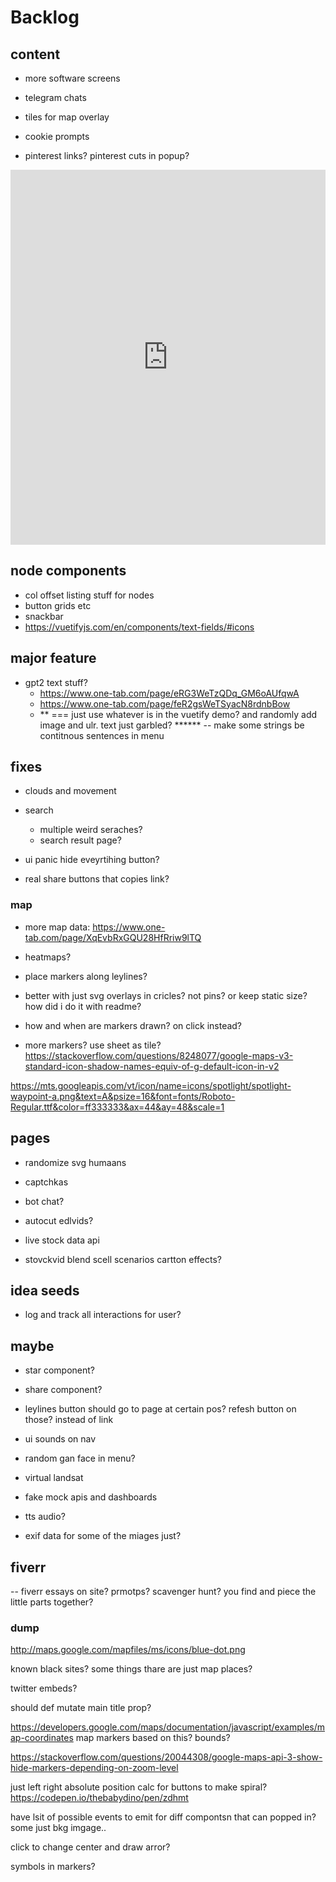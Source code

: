 # Backlog

## content

- more software screens
- telegram chats

- tiles for map overlay
- cookie prompts

- pinterest links? pinterest cuts in popup?

<iframe src="https://ourworldindata.org/grapher/annual-co2-emissions-per-country?tab=chart&facet=none&country=~OWID_WRL" loading="lazy" style="width: 100%; height: 600px; border: 0px none;"></iframe>

## node components

- col offset listing stuff for nodes
- button grids etc
- snackbar
- https://vuetifyjs.com/en/components/text-fields/#icons

## major feature

- gpt2 text stuff?
  - https://www.one-tab.com/page/eRG3WeTzQDq_GM6oAUfqwA
  - https://www.one-tab.com/page/feR2gsWeTSyacN8rdnbBow
  - ** === just use whatever is in the vuetify demo? and randomly add image and ulr. text just garbled? **\*\*\*\*
    -- make some strings be contitnous sentences in menu

## fixes

- clouds and movement

- search

  - multiple weird seraches?
  - search result page?

- ui panic hide eveyrtihing button?

- real share buttons that copies link?

### map

- more map data: https://www.one-tab.com/page/XqEvbRxGQU28HfRriw9lTQ

- heatmaps?
- place markers along leylines?
- better with just svg overlays in cricles? not pins? or keep static size? how did i do it with readme?

- how and when are markers drawn? on click instead?
- more markers? use sheet as tile? https://stackoverflow.com/questions/8248077/google-maps-v3-standard-icon-shadow-names-equiv-of-g-default-icon-in-v2

https://mts.googleapis.com/vt/icon/name=icons/spotlight/spotlight-waypoint-a.png&text=A&psize=16&font=fonts/Roboto-Regular.ttf&color=ff333333&ax=44&ay=48&scale=1

## pages

- randomize svg humaans
- captchkas
- bot chat?
- autocut edlvids?

- live stock data api
- stovckvid blend scell scenarios cartton effects?

## idea seeds

- log and track all interactions for user?

## maybe

- star component?
- share component?

- leylines button should go to page at certain pos? refesh button on those? instead of link

- ui sounds on nav

- random gan face in menu?

- virtual landsat

- fake mock apis and dashboards

- tts audio?

- exif data for some of the miages just?

## fiverr

-- fiverr essays on site? prmotps? scavenger hunt? you find and piece the little parts together?

### dump

http://maps.google.com/mapfiles/ms/icons/blue-dot.png

known black sites? some things thare are just map places?

twitter embeds?

should def mutate main title prop?

https://developers.google.com/maps/documentation/javascript/examples/map-coordinates map markers based on this? bounds?

https://stackoverflow.com/questions/20044308/google-maps-api-3-show-hide-markers-depending-on-zoom-level

just left right absolute position calc for buttons to make spiral?
https://codepen.io/thebabydino/pen/zdhmt

have lsit of possible events to emit for diff compontsn that can popped in?
some just bkg imgage..

click to change center and draw arror?

symbols in markers?
